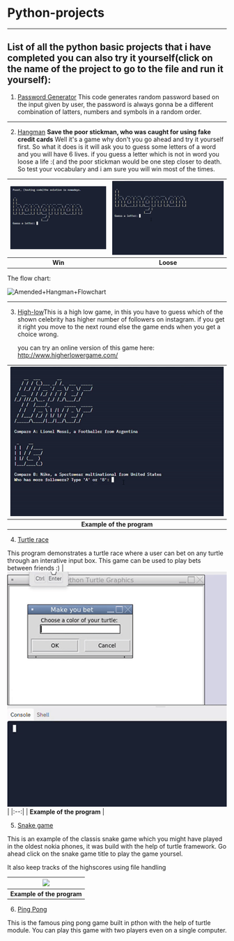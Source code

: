 # Python-projects

- - - -

## List of all the python basic projects that i have completed you can also try it yourself(click on the name of the project to go to the file and run it yourself): 


1. [Password Generator](https://replit.com/@preetpalsinghsp/password-generator-start#Password%20Generator.py)
This code generates random password based on the input given by user, the password is always gonna be a different combination of latters, numbers and symbols in a random order.
 
 - - - -
 
2. [Hangman](https://replit.com/@preetpalsinghsp/Hangman)
**Save the poor stickman, who was caught for using fake credit cards**
Well it's a game why don't you go ahead and try it yourself first. So what it does is it will ask you to guess some letters of a word and you will have 6 lives. if you guess a letter which is not in word you loose a life :( and the poor stickman would be one step closer to death. So test your vocabulary and i am sure you will win most of the times.

| ![](images/win.gif) | ![](images/loose.gif) |
|:--:| :--:|
| **Win** | **Loose** |

The flow chart:

<img width="498" alt="Amended+Hangman+Flowchart" src="https://user-images.githubusercontent.com/38079818/140611715-b4b6491f-df07-491b-aa03-2ef57383803a.png">

 - - - -
 
3. [High-low](https://replit.com/@preetpalsinghsp/higher-lower-start#main.py)This is a high low game, in this you have to guess which of the shown celebrity has higher number of followers on instagram. if you get it right you move to the next round else the game ends when you get a choice wrong.

      you can try an online version of this game here:
        http://www.higherlowergame.com/

| ![](images/winhigh.gif) |
|:--:|
| **Example of the program** |

4. [Turtle race](https://replit.com/@preetpalsinghsp/Turtle-race#main.py)
 
 This program demonstrates a turtle race where a user can bet on any turtle through an interative input box. This game can be used to play bets between friends :)
| ![](images/turtlerace.gif) |
|:--:|
| **Example of the program** |

5. [Snake game](https://github.com/preetpalsinghspat/Python-projects/tree/main/Snake%20game)

 This is an example of the classis snake game which you might have played in the oldest nokia phones, it was build with the help of turtle framework. Go ahead click on the snake   game title to play the game yoursel.
 
 It also keep tracks of the highscores using file handling
 
| ![](images/snake.gif) |
|:--:|
| **Example of the program** |
 
 
 6. [Ping Pong](...)
 
 This is the famous ping pong game built in pthon with the help of turtle module. You can play this game with two players even on a single computer.
 
